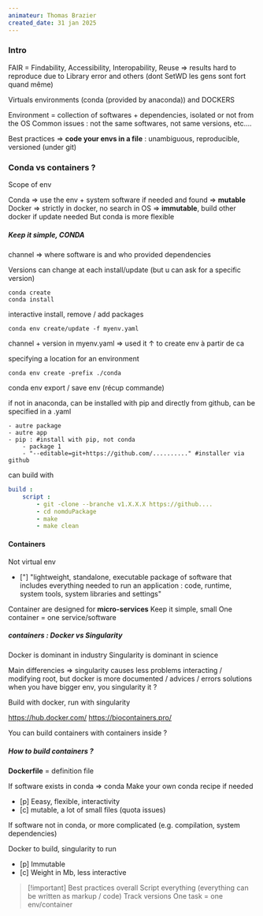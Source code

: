 ```yaml
---
animateur: Thomas Brazier
created_date: 31 jan 2025
---
```

### Intro

FAIR = Findability, Accessibility, Interopability, Reuse
=> results hard to reproduce due to Library error and others (dont SetWD les gens sont fort quand même)

Virtuals environments (conda (provided by anaconda)) and DOCKERS

Environment = collection of softwares + dependencies, isolated or not from the OS
Common issues : not the same softwares, not same versions, etc....

Best practices => **code your envs in a file** : unambiguous, reproducible, versioned (under git)


### Conda vs containers ?

Scope of env 

Conda => use the env + system software if needed and found => **mutable**
Docker => strictly in docker, no search in OS => **immutable**, build other docker if update needed
But conda is more flexible

##### Keep it simple, CONDA

channel => where software is and who provided
dependencies 

Versions can change at each install/update (but u can ask for a specific version)

```
conda create 
conda install
```

interactive install, remove / add packages

```
conda env create/update -f myenv.yaml
```
channel + version in myenv.yaml => used it ↑ to create env à partir de ca

specifying a location for an environment
```
conda env create -prefix ./conda
```

conda env export / save env
(récup commande)

if not in anaconda, can be installed with pip and directly from github, can be specified in a .yaml
```
- autre package
- autre app
- pip : #install with pip, not conda
	- package 1
	- "--editable=git+https://github.com/.........." #installer via github
```

can build with 

```yaml
build :
	script :
		- git -clone --branche v1.X.X.X https://github....
		- cd nomduPackage
		- make
		- make clean
```


#### Containers

Not virtual env
- ["] "lightweight, standalone, executable package of software that includes everything needed to run an application : code, runtime, system tools, system libraries and settings"

Container are designed for **micro-services**
Keep it simple, small
One container = one service/software

##### containers : Docker vs Singularity

Docker is dominant in industry
Singularity is dominant in science

Main differencies => singularity causes less problems interacting / modifying root, but docker is more documented / advices / errors solutions 
when you have bigger env, you singularity it ?

Build with docker, run with singularity

https://hub.docker.com/
https://biocontainers.pro/

You can build containers with containers inside ?

##### How to build containers ?

**Dockerfile** = definition file


If software exists in conda => conda
Make your own conda recipe if needed
- [p] Eeasy, flexible, interactivity
- [c] mutable, a lot of small files (quota issues)

If software not in conda, or more complicated (e.g. compilation, system dependencies)

Docker to build, singularity to run
- [p] Immutable
- [c] Weight in Mb, less interactive

>[!important] Best practices overall
>Script everything (everything can be written as markup / code)
>Track versions
>One task = one env/container

